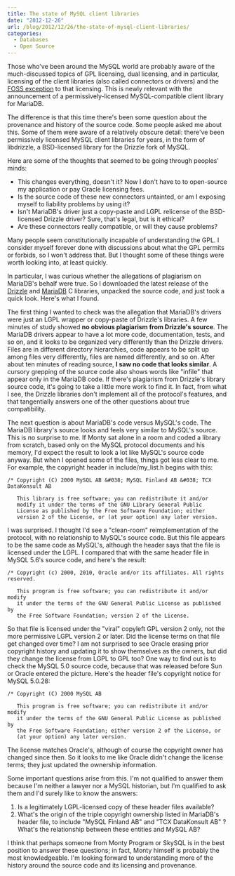 ```yaml
---
title: The state of MySQL client libraries
date: "2012-12-26"
url: /blog/2012/12/26/the-state-of-mysql-client-libraries/
categories:
  - Databases
  - Open Source
---
```

Those who've been around the MySQL world are probably aware of the much-discussed topics of GPL licensing, dual licensing, and in particular, licensing of the client libraries (also called connectors or drivers) and the [FOSS exception](http://www.mysql.com/about/legal/licensing/foss-exception/) to that licensing. This is newly relevant with the announcement of a permissively-licensed MySQL-compatible client library for MariaDB.

The difference is that this time there's been some question about the provenance and history of the source code. Some people asked me about this. Some of them were aware of a relatively obscure detail: there've been permissively licensed MySQL client libraries for years, in the form of libdrizzle, a BSD-licensed library for the Drizzle fork of MySQL.

Here are some of the thoughts that seemed to be going through peoples' minds:

*   This changes everything, doesn't it? Now I don't have to to open-source my application or pay Oracle licensing fees.
*   Is the source code of these new connectors untainted, or am I exposing myself to liability problems by using it?
*   Isn't MariaDB's driver just a copy-paste and LGPL relicense of the BSD-licensed Drizzle driver? Sure, that's legal, but is it ethical?
*   Are these connectors really compatible, or will they cause problems?

Many people seem constitutionally incapable of understanding the GPL. I consider myself forever done with discussions about what the GPL permits or forbids, so I won't address that. But I thought some of these things were worth looking into, at least quickly.

In particular, I was curious whether the allegations of plagiarism on MariaDB's behalf were true. So I downloaded the latest release of the [Drizzle](https://launchpad.net/libdrizzle/+download) and [MariaDB](http://www.skysql.com/downloads/connectors/c) C libraries, unpacked the source code, and just took a quick look. Here's what I found.

The first thing I wanted to check was the allegation that MariaDB's drivers were just an LGPL wrapper or copy-paste of Drizzle's libraries. A few minutes of study showed **no obvious plagiarism from Drizzle's source**. The MariaDB drivers appear to have a lot more code, documentation, tests, and so on, and it looks to be organized very differently than the Drizzle drivers. Files are in different directory hierarchies, code appears to be split up among files very differently, files are named differently, and so on. After about ten minutes of reading source, **I saw no code that looks similar**. A cursory grepping of the source code also shows words like "infile" that appear only in the MariaDB code. If there's plagiarism from Drizzle's library source code, it's going to take a little more work to find it. In fact, from what I see, the Drizzle libraries don't implement all of the protocol's features, and that tangentially answers one of the other questions about true compatibility.

The next question is about MariaDB's code versus MySQL's code. The MariaDB library's source looks and feels very similar to MySQL's source. This is no surprise to me. If Monty sat alone in a room and coded a library from scratch, based only on the MySQL protocol documents and his memory, I'd expect the result to look a lot like MySQL's source code anyway. But when I opened some of the files, things got less clear to me. For example, the copyright header in include/my_list.h begins with this:

    /* Copyright (C) 2000 MySQL AB &#038; MySQL Finland AB &#038; TCX DataKonsult AB
       
       This library is free software; you can redistribute it and/or
       modify it under the terms of the GNU Library General Public
       License as published by the Free Software Foundation; either
       version 2 of the License, or (at your option) any later version.

I was surprised. I thought I'd see a "clean-room" reimplementation of the protocol, with no relationship to MySQL's source code. But this file appears to be the same code as MySQL's, although the header says that the file is licensed under the LGPL. I compared that with the same header file in MySQL 5.6&#8242;s source code, and here's the result:

    /* Copyright (c) 2000, 2010, Oracle and/or its affiliates. All rights reserved.
    
       This program is free software; you can redistribute it and/or modify
       it under the terms of the GNU General Public License as published by
       the Free Software Foundation; version 2 of the License.

So that file is licensed under the "viral" copyleft GPL version 2 only, not the more permissive LGPL version 2 or later. Did the license terms on that file get changed over time? I am not surprised to see Oracle erasing prior copyright history and updating it to show themselves as the owners, but did they change the license from LGPL to GPL too? One way to find out is to check the MySQL 5.0 source code, because that was released before Sun or Oracle entered the picture. Here's the header file's copyright notice for MySQL 5.0.28:

    /* Copyright (C) 2000 MySQL AB
    
       This program is free software; you can redistribute it and/or modify
       it under the terms of the GNU General Public License as published by
       the Free Software Foundation; either version 2 of the License, or
       (at your option) any later version.

The license matches Oracle's, although of course the copyright owner has changed since then. So it looks to me like Oracle didn't change the license terms; they just updated the ownership information.

Some important questions arise from this. I'm not qualified to answer them because I'm neither a lawyer nor a MySQL historian, but I'm qualified to ask them and I'd surely like to know the answers:

1.  Is a legitimately LGPL-licensed copy of these header files available?
2.  What's the origin of the triple copyright ownership listed in MariaDB's header file, to include "MySQL Finland AB" and "TCX DataKonsult AB" ? What's the relationship between these entities and MySQL AB?

I think that perhaps someone from Monty Program or SkySQL is in the best position to answer these questions; in fact, Monty himself is probably the most knowledgeable. I'm looking forward to understanding more of the history around the source code and its licensing and provenance.


